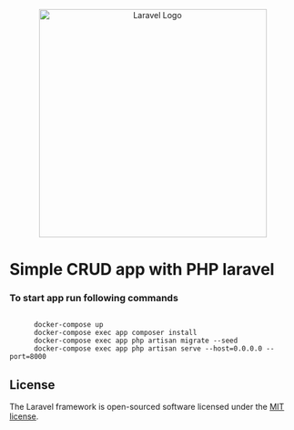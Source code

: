 <p align="center"><a href="https://laravel.com" target="_blank"><img src="https://raw.githubusercontent.com/laravel/art/master/logo-lockup/5%20SVG/2%20CMYK/1%20Full%20Color/laravel-logolockup-cmyk-red.svg" width="400" alt="Laravel Logo"></a></p>

<h1>Simple CRUD app with PHP laravel</h1>
<h3>To start app run following commands</h3>
<code>                                                                    
      docker-compose up                                                   
      docker-compose exec app composer install                            
      docker-compose exec app php artisan migrate --seed                  
      docker-compose exec app php artisan serve --host=0.0.0.0 --port=8000
</code>

## License

The Laravel framework is open-sourced software licensed under the [MIT license](https://opensource.org/licenses/MIT).
